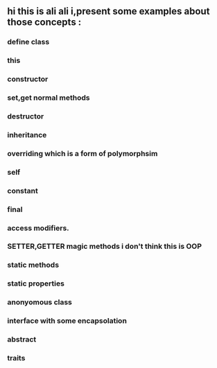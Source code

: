 
## hi this is ali ali i,present some examples about those concepts :
### define class
### this 
### constructor
### set,get normal methods
### destructor
### inheritance
### overriding which is a form of polymorphsim
### self
### constant
### final
### access modifiers.
### SETTER,GETTER magic methods i don't think this is OOP 
### static methods
### static properties
### anonyomous class
### interface with some encapsolation 
### abstract
### traits
